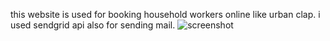 this website is used for booking household workers online like urban clap.
i used sendgrid api also for sending mail.
![screenshot](https://github.com/saisyama31/handyman-services-frontend/blob/master/sc1.png)
